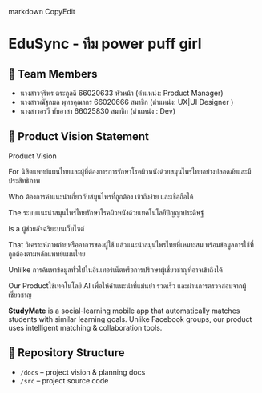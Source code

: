 markdown
CopyEdit
# EduSync - ทีม power puff girl

## 👥 Team Members
- นางสาวจุรีพร ตระกูลดี 66020633  หัวหน้า (ตำแหน่ง: Product Manager)
- นางสาวณัฐกมล พุทธคุณากร 66020666 สมาชิก (ตำแหน่ง: UX|UI Designer )
- นางสาวอรวี ทับอาสา 66025830 สมาชิก (ตำแหน่ง : Dev)

## 🎯 Product Vision Statement
Product Vision 

For นิสิตแพทย์แผนไทยและผู้ที่ต้องการการรักษาโรคผิวหนังด้วยสมุนไพรไทยอย่างปลอดภัยและมีประสิทธิภาพ

Who ต้องการคำแนะนำเกี่ยวกับสมุนไพรที่ถูกต้อง เข้าถึงง่าย และเชื่อถือได้ 

The ระบบแนะนำสมุนไพรไทยรักษาโรคผิวหนังด้วยเทคโนโลยีปัญญาประดิษฐ์

Is a ผู้ช่วยอัจฉริยะบนเว็บไซต์

That วิเคราะห์ภาพถ่ายหรืออาการของผู้ใช้ แล้วแนะนำสมุนไพรไทยที่เหมาะสม พร้อมข้อมูลการใช้ที่ถูกต้องตามหลักแพทย์แผนไทย

Unlilke การค้นหาข้อมูลทั่วไปในอินเทอร์เน็ตหรือการปรึกษาผู้เชี่ยวชาญที่อาจเข้าถึงได้ 

Our Productใช้เทคโนโลยี AI เพื่อให้คำแนะนำที่แม่นยำ รวดเร็ว และผ่านการตรวจสอบจากผู้เชี่ยวชาญ
 
**StudyMate**
is a social-learning mobile app
that automatically matches students with similar learning goals.
Unlike Facebook groups,
our product uses intelligent matching & collaboration tools.

## 🔗 Repository Structure
- `/docs` – project vision & planning docs
- `/src` – project source code

